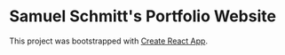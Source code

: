 # Samuel Schmitt's Portfolio Website

This project was bootstrapped with [Create React App](https://github.com/facebook/create-react-app).


